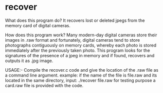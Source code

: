 # recover
What does this program do?
It recovers lost or deleted jpegs from the memory card of digital cameras.

How does this program work?
Many modern-day digital cameras store their images in .raw format and fortunately, digital cameras tend to store photographs contiguously on memory cards, whereby each photo is stored immediately after the previously taken photo.
This program looks for the signatures of the presence of a jpeg in memory and if found, recovers and outputs it as .jpg image. 

USAGE:-
Compile the recover.c code and give the location of the .raw file as a command line argument.
example: if the name of the file is file.raw and its located in the same directory, input:
./recover file.raw
for testing purpose a card.raw file is provided with the code.


